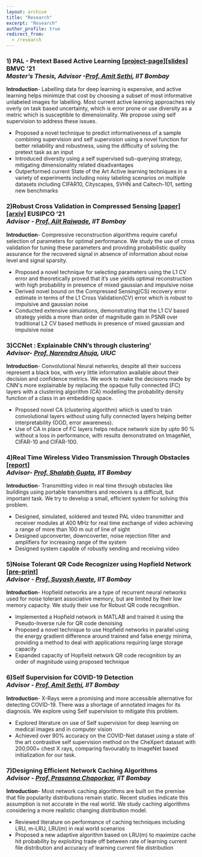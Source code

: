 ```yaml
---
layout: archive
title: "Research"
excerpt: "Research"
author_profile: true
redirect_from:
  - /research
---
```



### **1) PAL - Pretext Based Active Learning [[project-page]](https://www.bmvc2021-virtualconference.com/conference/papers/paper_1061.html)[[slides]](https://shubhangb97.github.io/files/PAL_BMVC_slides.pdf) BMVC ’21**<br>*Master’s Thesis, Advisor -[Prof. Amit Sethi](https://www.ee.iitb.ac.in/~asethi/), IIT Bombay* <br>
**Introduction**- Labelling data for deep learning is expensive, and active learning helps minimize that cost by choosing a
subset of most informative unlabeled images for labelling. Most current active learning approaches rely overly on task
based uncertainty, which is error prone or use diversity as a metric which is susceptible to dimensionality. We propose using
self supervision to address these issues. <br>
- Proposed a novel technique to predict informativeness of a sample combining supervision and self supervision using a
novel function for better reliability and robustness, using the difficulty of solving the pretext task as an input
- Introduced diversity using a self supervised sub-querying strategy, mitigating dimensionality related disadvantages
- Outperformed current State of the Art Active learning techniques in a variety of experiments including noisy
labeling scenarios on multiple datasets including CIFAR10, Cityscapes, SVHN and Caltech-101, setting new benchmarks

### **2)Robust Cross Validation in Compressed Sensing [[paper]](https://ieeexplore.ieee.org/document/9615951) [[arxiv]](https://arxiv.org/abs/2102.10165) EUSIPCO ’21** <br>*Advisor - [Prof. Ajit Rajwade](https://www.cse.iitb.ac.in/~ajitvr/), IIT Bombay* <br>
**Introduction**- Compressive reconstruction algorithms require careful selection of parameters for optimal performance. We
study the use of cross validation for tuning these parameters and providing probabilistic quality assurance for the recovered
signal in absence of information about noise level and signal sparsity.
- Proposed a novel technique for selecting parameters using the L1 CV error and theoretically proved that it’s use
yields optimal reconstruction with high probability in presence of mixed gaussian and impulsive noise
- Derived novel bound on the Compressed Sensing(CS) recovery error estimate in terms of the L1 Cross Validation(CV)
error which is robust to impulsive and gaussian noise
- Conducted extensive simulations, demonstrating that the L1 CV based strategy yields a more than order of magnitude
gain in PSNR over traditional L2 CV based methods in presence of mixed gaussian and impulsive noise

### **3)CCNet : Explainable CNN’s through clustering'**  <br> *Advisor- [Prof. Narendra Ahuja](https://ece.illinois.edu/about/directory/faculty/n-ahuja), UIUC*<br>
**Introduction**- Convolutional Neural networks, despite all their success represent a black box, with very little information available about their decision and confidence metrics. We work to make the decisions made by CNN's more explainable by replacing the opaque fully connected (FC) layers with a clustering algorithm (CA) modelling the probability density function of a class in an embedding space.
- Proposed novel CA (clustering algorithm) which is used to train convolutional layers without using fully connected layers helping better interpretability (OOD, error awareness).
- Use of CA in place of FC layers helps reduce network size by upto 90 % without a loss in performance, with results demonstrated on ImageNet, CIFAR-10 and CIFAR-100.


### **4)Real Time Wireless Video Transmission Through Obstacles [[report]](https://shubhangb97.github.io/files/EDL_Report.pdf)**<br> *Advisor- [Prof. Shalabh Gupta](https://www.ee.iitb.ac.in/wiki/faculty/shalabh), IIT Bombay*<br>
**Introduction**- Transmitting video in real time through obstacles like buildings using portable transmitters and receivers is
a difficult, but important task. We try to develop a small, efficient system for solving this problem.

- Designed, simulated, soldered and tested PAL video transmitter and receiver modules at 400 MHz for real time exchange
of video achieving a range of more than 100 m out of line of sight
- Designed upconverter, downcoverter, noise rejection filter and amplifiers for increasing range of the system
- Designed system capable of robustly sending and receiving video

### **5)Noise Tolerant QR Code Recognizer using Hopfield Network [[pre-print]](https://shubhangb97.github.io/files/QR_code_1.pdf)** <br> *Advisor - [Prof. Suyash Awate](https://www.cse.iitb.ac.in/~suyash/), IIT Bombay*<br>
**Introduction**- Hopfield networks are a type of recurrent neural networks used for noise tolerant associative memory, but
are limited by their low memory capacity. We study their use for Robust QR code recognition.

- Implemented a Hopfield network in MATLAB and trained it using the Pseudo-Inverse rule for QR code denoising
- Proposed a novel technique to use Hopfield networks in parallel using the energy gradient difference around trained
and false energy minima, providing a method to deal with applications requiring large storage capacity
- Expanded capacity of Hopfield network QR code recognition by an order of magnitude using proposed technique

### **6)Self Supervision for COVID-19 Detection** <br> *Advisor - [Prof. Amit Sethi](https://www.ee.iitb.ac.in/~asethi/), IIT Bombay* <br>
 **Introduction**- X-Rays were a promising and more accessible alternative for detecting COVID-19. There was a shortage of
annotated images for its diagnosis. We explore using Self supervision to mitigate this problem.
- Explored literature on use of Self supervision for deep learning on medical images and in computer vision
- Achieved over 90% accuracy on the COVID-Net dataset using a state of the art contrastive self supervision method on
the CheXpert dataset with 200,000+ chest X rays, comparing favourably to ImageNet based initialization for our task.

### **7)Designing Efficient Network Caching Algorithms** <br> *Advisor - [Prof. Prasanna Chaporkar](https://www.ee.iitb.ac.in/wiki/faculty/chaporkar), IIT Bombay*<br>
**Introduction**- Most network caching algorithms are built on the premise that file popularity distributions remain static.
Recent studies indicate this assumption is not accurate in the real world. We study caching algorithms considering a more
realistic changing distribution model.
- Reviewed literature on performance of caching techniques including LRU, m-LRU, LRU(m) in real world scenarios
- Proposed a new adaptive algorithm based on LRU(m) to maximize cache hit probability by exploiting trade off
between rate of learning current file distribution and accuracy of learning current file distribution
